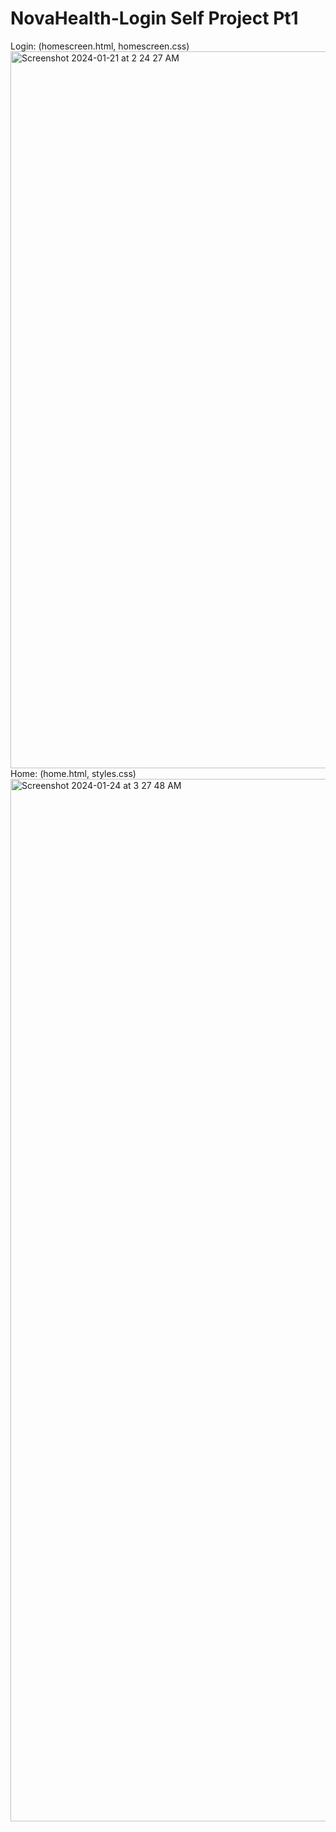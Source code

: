 # NovaHealth-Login Self Project Pt1
  Login: (homescreen.html, homescreen.css)
<img width="1147" alt="Screenshot 2024-01-21 at 2 24 27 AM" src="https://github.com/mdroque/NovaHealth-App/assets/147878519/4a5a085d-d753-45be-a800-2a179079d0aa">
  Home: (home.html, styles.css)
  <img width="1668" alt="Screenshot 2024-01-24 at 3 27 48 AM" src="https://github.com/mdroque/NovaHealth-App/assets/147878519/3135719e-6edd-4620-8cb0-b40eb5696de7">

